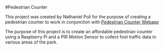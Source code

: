 #Pedestrian Counter

This project was created by Nathaniel Poli for the purpose of creating a pedestrian counter to work in conjunction with [Pedestrian Counter Webapp](http://github.com/njpoli/ddd-pedestrian-counter-webapp) <br>

The purpose of this project is to create an affordable pedestrian counter using a Raspberry Pi and a PIR Motion Sensor to collect foot traffic data in various areas of the park.


